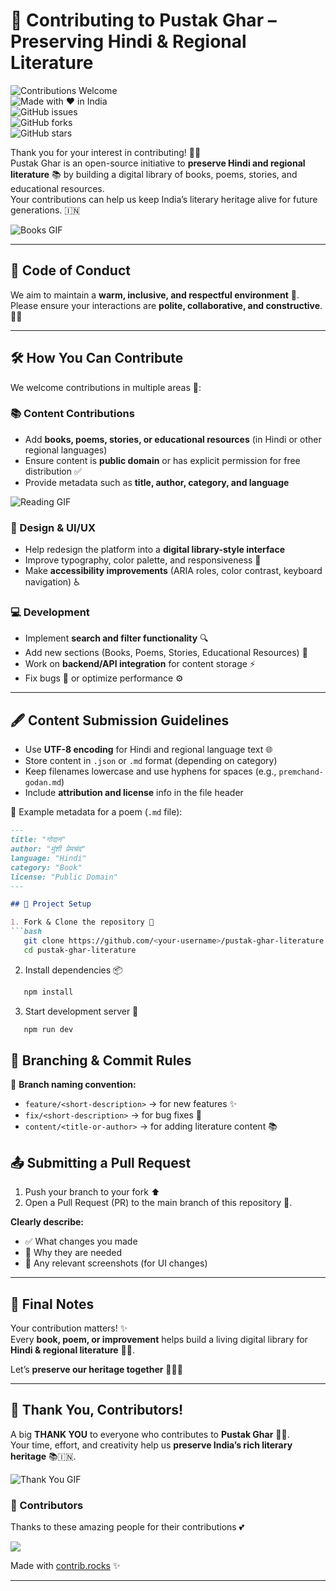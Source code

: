 # 🤝 Contributing to Pustak Ghar – Preserving Hindi & Regional Literature  

![Contributions Welcome](https://img.shields.io/badge/contributions-welcome-brightgreen?style=for-the-badge&logo=github)  
![Made with ❤️ in India](https://img.shields.io/badge/Made%20with-❤️%20in%20India-orange?style=for-the-badge)  
![GitHub issues](https://img.shields.io/github/issues/alizahh-7/pustak-gharr?style=flat-square)  
![GitHub forks](https://img.shields.io/github/forks/alizahh-7/pustak-gharr?style=flat-square)  
![GitHub stars](https://img.shields.io/github/stars/alizahh-7/pustak-gharr?style=flat-square)  
 

Thank you for your interest in contributing! 🌸✨  
Pustak Ghar is an open-source initiative to **preserve Hindi and regional literature** 📚 by building a digital library of books, poems, stories, and educational resources.  
Your contributions can help us keep India’s literary heritage alive for future generations. 🇮🇳  

![Books GIF](https://media.giphy.com/media/v1.Y2lkPTc5MGI3NjExdjB2YTc5MHg1cjBjMjd2NHB4ZTliY213Y3cxc215MXl4YXYxNnd1ZiZlcD12MV9naWZzX3NlYXJjaCZjdD1n/qJFNKmwkglLZPPOHd7/giphy.gif)  

---

## 📜 Code of Conduct  

We aim to maintain a **warm, inclusive, and respectful environment** 🤗.  
Please ensure your interactions are **polite, collaborative, and constructive**. 💬✨  

---

## 🛠️ How You Can Contribute  

We welcome contributions in multiple areas 🚀:  

### 📚 Content Contributions  
- Add **books, poems, stories, or educational resources** (in Hindi or other regional languages)  
- Ensure content is **public domain** or has explicit permission for free distribution ✅  
- Provide metadata such as **title, author, category, and language**  

![Reading GIF](https://media4.giphy.com/media/v1.Y2lkPTc5MGI3NjExbXFvY2I5N2xmaHNpOHd5bHE3d2NuZG16MG03bG1vNHM2aWJkb3UwYyZlcD12MV9pbnRlcm5hbF9naWZfYnlfaWQmY3Q9Zw/xUA7b2OfgTuVzqpVXq/giphy.gif)  

### 🎨 Design & UI/UX  
- Help redesign the platform into a **digital library-style interface**  
- Improve typography, color palette, and responsiveness 🎨  
- Make **accessibility improvements** (ARIA roles, color contrast, keyboard navigation) ♿  

### 💻 Development  
- Implement **search and filter functionality** 🔍  
- Add new sections (Books, Poems, Stories, Educational Resources) 📑  
- Work on **backend/API integration** for content storage ⚡  
- Fix bugs 🐛 or optimize performance ⚙️  

---

## 🖋 Content Submission Guidelines  

- Use **UTF-8 encoding** for Hindi and regional language text 🌐  
- Store content in `.json` or `.md` format (depending on category)  
- Keep filenames lowercase and use hyphens for spaces (e.g., `premchand-godan.md`)  
- Include **attribution and license** info in the file header  

📑 Example metadata for a poem (`.md` file):  

```markdown
---
title: "गोदान"
author: "मुंशी प्रेमचंद"
language: "Hindi"
category: "Book"
license: "Public Domain"
---

## 📂 Project Setup

1. Fork & Clone the repository 🍴  
```bash
   git clone https://github.com/<your-username>/pustak-ghar-literature.git
   cd pustak-ghar-literature
```
2. Install dependencies 📦  
```bash
   npm install
```
3. Start development server 🚀  
```bash
   npm run dev
```

## 🌱 Branching & Commit Rules

🌿 **Branch naming convention:**

- `feature/<short-description>` → for new features ✨  
- `fix/<short-description>` → for bug fixes 🐛  
- `content/<title-or-author>` → for adding literature content 📚  

## 📤 Submitting a Pull Request

1. Push your branch to your fork ⬆️  
2. Open a Pull Request (PR) to the main branch of this repository 📝.  

**Clearly describe:**
- ✅ What changes you made  
- 🔎 Why they are needed  
- 📸 Any relevant screenshots (for UI changes)  

---

## 🌟 Final Notes

Your contribution matters! ✨  
Every **book, poem, or improvement** helps build a living digital library for **Hindi & regional literature** 📖💖.  

Let’s **preserve our heritage together** 🚀🇮🇳

---

## 💖 Thank You, Contributors!  

A big **THANK YOU** to everyone who contributes to **Pustak Ghar** 🌸✨.  
Your time, effort, and creativity help us **preserve India’s rich literary heritage** 📚🇮🇳.  

![Thank You GIF](https://media.giphy.com/media/v1.Y2lkPTc5MGI3NjExd3A3YjA5N204bHJ0OXQ2MGNha2JrYnRkOXVvNWZ5aTZ3aHZxbWFtaiZlcD12MV9naWZzX3NlYXJjaCZjdD1n/9Gp5ZwY8FRvna/giphy.gif)  

### 🌟 Contributors  

Thanks to these amazing people for their contributions 💕  

<a href="https://github.com/alizahh-7/pustak-gharr/graphs/contributors">
  <img src="https://contrib.rocks/image?repo=alizahh-7/pustak-gharr" />
</a>  

Made with [contrib.rocks](https://contrib.rocks) ✨  

---
